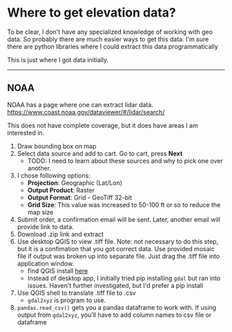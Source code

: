 # Where to get elevation data?

To be clear, I don't have any specialized knowledge of working with geo data. So probably there are much easier ways to get this data. I'm sure there are python libraries where I could extract this data programmatically

This is just where I got data initially.
<hr>

## NOAA
NOAA has a page where one can extract lidar data.  
https://www.coast.noaa.gov/dataviewer/#/lidar/search/

This does not have complete coverage, but it does have areas I am interested in.

1. Draw bounding box on map
2. Select data source and add to cart. Go to cart, press **Next**
    * TODO: I need to learn about these sources and why to pick one over another.
3. I chose following options:
    * **Projection**: Geographic (Lat/Lon)
    * **Output Product**: Raster
    * **Output Format**: Grid - GeoTiff 32-bit
    * **Grid Size**:  This value was increased to 50-100 ft or so to reduce the map size
4. Submit order, a confirmation email will be sent. Later, another email will provide link to data.
5. Download .zip link and extract
6. Use desktop QGIS to view .tiff file.  Note: not necessary to do this step, but it is a confimation that you got correct data. Use provided mosaic file if output was broken up into separate file. Just drag the .tiff file into application window.
    * find QGIS install [here](https://qgis.org/)
    * Instead of desktop app, I initially tried pip installing `gdal` but ran into issues.  Haven't further investigated, but I'd prefer a pip install
7. Use QGIS shell to translate .tiff file to .csv 
    * `gdal2xyz` is program to use.  
8. `pandas.read_csv()` gets you a pandas dataframe to work with.  If using output from `gdal2xyz`, you'll have to add column names to csv file or dataframe
